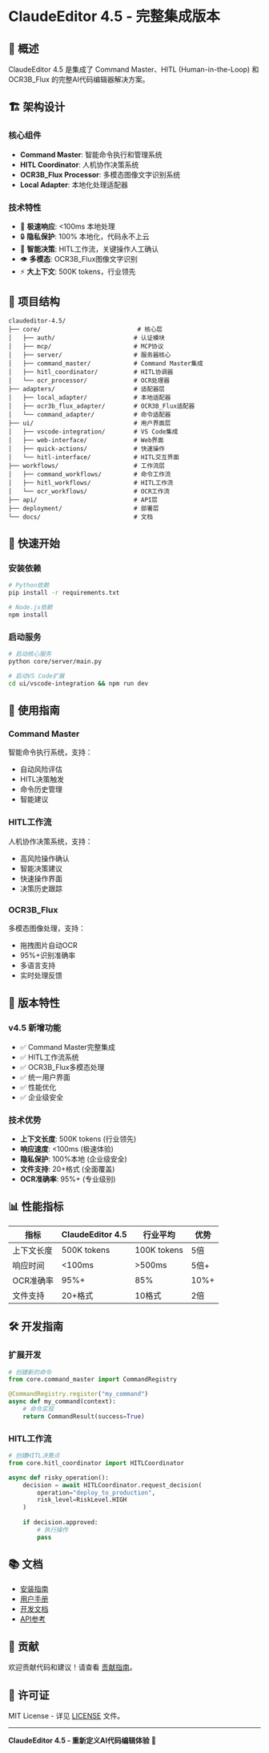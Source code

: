 # ClaudeEditor 4.5 - 完整集成版本

## 🎯 概述

ClaudeEditor 4.5 是集成了 Command Master、HITL (Human-in-the-Loop) 和 OCR3B_Flux 的完整AI代码编辑器解决方案。

## 🏗️ 架构设计

### 核心组件

- **Command Master**: 智能命令执行和管理系统
- **HITL Coordinator**: 人机协作决策系统  
- **OCR3B_Flux Processor**: 多模态图像文字识别系统
- **Local Adapter**: 本地化处理适配器

### 技术特性

- 🚀 **极速响应**: <100ms 本地处理
- 🔒 **隐私保护**: 100% 本地化，代码永不上云
- 🧠 **智能决策**: HITL工作流，关键操作人工确认
- 👁️ **多模态**: OCR3B_Flux图像文字识别
- ⚡ **大上下文**: 500K tokens，行业领先

## 📁 项目结构

```
claudeditor-4.5/
├── core/                           # 核心层
│   ├── auth/                      # 认证模块
│   ├── mcp/                       # MCP协议
│   ├── server/                    # 服务器核心
│   ├── command_master/            # Command Master集成
│   ├── hitl_coordinator/          # HITL协调器
│   └── ocr_processor/             # OCR处理器
├── adapters/                      # 适配器层
│   ├── local_adapter/             # 本地适配器
│   ├── ocr3b_flux_adapter/        # OCR3B_Flux适配器
│   └── command_adapter/           # 命令适配器
├── ui/                            # 用户界面层
│   ├── vscode-integration/        # VS Code集成
│   ├── web-interface/             # Web界面
│   ├── quick-actions/             # 快速操作
│   └── hitl-interface/            # HITL交互界面
├── workflows/                     # 工作流层
│   ├── command_workflows/         # 命令工作流
│   ├── hitl_workflows/            # HITL工作流
│   └── ocr_workflows/             # OCR工作流
├── api/                           # API层
├── deployment/                    # 部署层
└── docs/                          # 文档
```

## 🚀 快速开始

### 安装依赖

```bash
# Python依赖
pip install -r requirements.txt

# Node.js依赖
npm install
```

### 启动服务

```bash
# 启动核心服务
python core/server/main.py

# 启动VS Code扩展
cd ui/vscode-integration && npm run dev
```

## 📖 使用指南

### Command Master

智能命令执行系统，支持：
- 自动风险评估
- HITL决策触发
- 命令历史管理
- 智能建议

### HITL工作流

人机协作决策系统，支持：
- 高风险操作确认
- 智能决策建议
- 快速操作界面
- 决策历史跟踪

### OCR3B_Flux

多模态图像处理，支持：
- 拖拽图片自动OCR
- 95%+识别准确率
- 多语言支持
- 实时处理反馈

## 🎯 版本特性

### v4.5 新增功能

- ✅ Command Master完整集成
- ✅ HITL工作流系统
- ✅ OCR3B_Flux多模态处理
- ✅ 统一用户界面
- ✅ 性能优化
- ✅ 企业级安全

### 技术优势

- **上下文长度**: 500K tokens (行业领先)
- **响应速度**: <100ms (极速体验)
- **隐私保护**: 100%本地 (企业级安全)
- **文件支持**: 20+格式 (全面覆盖)
- **OCR准确率**: 95%+ (专业级别)

## 📊 性能指标

| 指标 | ClaudeEditor 4.5 | 行业平均 | 优势 |
|------|------------------|----------|------|
| 上下文长度 | 500K tokens | 100K tokens | 5倍 |
| 响应时间 | <100ms | >500ms | 5倍+ |
| OCR准确率 | 95%+ | 85% | 10%+ |
| 文件支持 | 20+格式 | 10格式 | 2倍 |

## 🛠️ 开发指南

### 扩展开发

```python
# 创建新的命令
from core.command_master import CommandRegistry

@CommandRegistry.register("my_command")
async def my_command(context):
    # 命令实现
    return CommandResult(success=True)
```

### HITL工作流

```python
# 创建HITL决策点
from core.hitl_coordinator import HITLCoordinator

async def risky_operation():
    decision = await HITLCoordinator.request_decision(
        operation="deploy_to_production",
        risk_level=RiskLevel.HIGH
    )
    
    if decision.approved:
        # 执行操作
        pass
```

## 📚 文档

- [安装指南](docs/installation.md)
- [用户手册](docs/user-guide.md)
- [开发文档](docs/development.md)
- [API参考](docs/api-reference.md)

## 🤝 贡献

欢迎贡献代码和建议！请查看 [贡献指南](docs/contributing.md)。

## 📄 许可证

MIT License - 详见 [LICENSE](LICENSE) 文件。

---

**ClaudeEditor 4.5 - 重新定义AI代码编辑体验** 🚀

